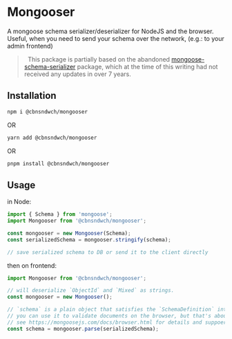 # Mongooser

A mongoose schema serializer/deserializer for NodeJS and the browser. Useful, when you need to send your schema over the network, (e.g.: to your admin frontend)

> &nbsp;
> This package is partially based on the abandoned [mongoose-schema-serializer](https://github.com/capaj/mongoose-schema-serializer) package, which at the time of this writing had not received any updates in over 7 years.
> &nbsp;

## Installation

```sh
npm i @cbnsndwch/mongooser
```

OR

```sh
yarn add @cbnsndwch/mongooser
```

OR

```sh
pnpm install @cbnsndwch/mongooser
```

## Usage

in Node:

```typescript
import { Schema } from 'mongoose';
import Mongooser from '@cbnsndwch/mongooser';

const mongooser = new Mongooser(Schema);
const serializedSchema = mongooser.stringify(schema);

// save serialized schema to DB or send it to the client directly
```

then on frontend:

```typescript
import Mongooser from '@cbnsndwch/mongooser';

// will deserialize `ObjectId` and `Mixed` as strings.
const mongooser = new Mongooser();

// `schema` is a plain object that satisfies the `SchemaDefinition` interface from mongoose
// you can use it to validate documents on the browser, but that's about it
// see https://mongoosejs.com/docs/browser.html for details and suppoerted features
const schema = mongooser.parse(serializedSchema);
```
